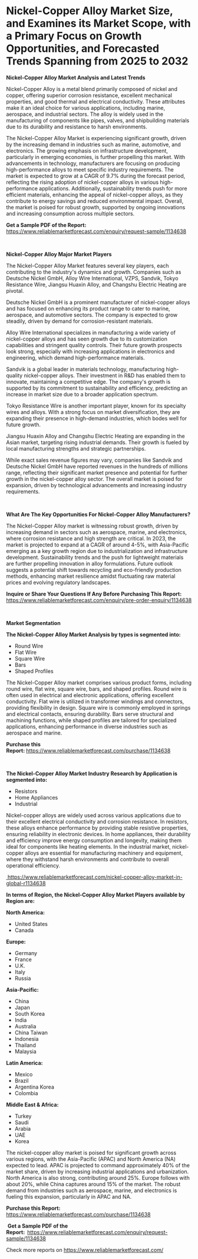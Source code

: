 <p><h1>Nickel-Copper Alloy Market Size, and Examines its Market Scope, with a Primary Focus on Growth Opportunities, and Forecasted Trends Spanning from 2025 to 2032</h1></p><p><strong>Nickel-Copper Alloy Market Analysis and Latest Trends</strong></p>
<p><p>Nickel-Copper Alloy is a metal blend primarily composed of nickel and copper, offering superior corrosion resistance, excellent mechanical properties, and good thermal and electrical conductivity. These attributes make it an ideal choice for various applications, including marine, aerospace, and industrial sectors. The alloy is widely used in the manufacturing of components like pipes, valves, and shipbuilding materials due to its durability and resistance to harsh environments.</p><p>The Nickel-Copper Alloy Market is experiencing significant growth, driven by the increasing demand in industries such as marine, automotive, and electronics. The growing emphasis on infrastructure development, particularly in emerging economies, is further propelling this market. With advancements in technology, manufacturers are focusing on producing high-performance alloys to meet specific industry requirements. The market is expected to grow at a CAGR of 9.7% during the forecast period, reflecting the rising adoption of nickel-copper alloys in various high-performance applications. Additionally, sustainability trends push for more efficient materials, enhancing the appeal of nickel-copper alloys, as they contribute to energy savings and reduced environmental impact. Overall, the market is poised for robust growth, supported by ongoing innovations and increasing consumption across multiple sectors.</p></p>
<p><strong>Get a Sample PDF of the Report:&nbsp;</strong> <a href="https://www.reliablemarketforecast.com/enquiry/request-sample/1134638?utm_campaign=3511&utm_medium=2&utm_source=Github&utm_content=ia&utm_term=25032025&utm_id=nickel-copper-alloy">https://www.reliablemarketforecast.com/enquiry/request-sample/1134638</a></p>
<p>&nbsp;</p>
<p><strong>Nickel-Copper Alloy Major Market Players</strong></p>
<p><p>The Nickel-Copper Alloy Market features several key players, each contributing to the industry's dynamics and growth. Companies such as Deutsche Nickel GmbH, Alloy Wire International, VZPS, Sandvik, Tokyo Resistance Wire, Jiangsu Huaxin Alloy, and Changshu Electric Heating are pivotal.</p><p>Deutsche Nickel GmbH is a prominent manufacturer of nickel-copper alloys and has focused on enhancing its product range to cater to marine, aerospace, and automotive sectors. The company is expected to grow steadily, driven by demand for corrosion-resistant materials.</p><p>Alloy Wire International specializes in manufacturing a wide variety of nickel-copper alloys and has seen growth due to its customization capabilities and stringent quality controls. Their future growth prospects look strong, especially with increasing applications in electronics and engineering, which demand high-performance materials.</p><p>Sandvik is a global leader in materials technology, manufacturing high-quality nickel-copper alloys. Their investment in R&D has enabled them to innovate, maintaining a competitive edge. The company's growth is supported by its commitment to sustainability and efficiency, predicting an increase in market size due to a broader application spectrum.</p><p>Tokyo Resistance Wire is another important player, known for its specialty wires and alloys. With a strong focus on market diversification, they are expanding their presence in high-demand industries, which bodes well for future growth.</p><p>Jiangsu Huaxin Alloy and Changshu Electric Heating are expanding in the Asian market, targeting rising industrial demands. Their growth is fueled by local manufacturing strengths and strategic partnerships.</p><p>While exact sales revenue figures may vary, companies like Sandvik and Deutsche Nickel GmbH have reported revenues in the hundreds of millions range, reflecting their significant market presence and potential for further growth in the nickel-copper alloy sector. The overall market is poised for expansion, driven by technological advancements and increasing industry requirements.</p></p>
<p>&nbsp;</p>
<p><strong>What Are The Key Opportunities For Nickel-Copper Alloy Manufacturers?</strong></p>
<p><p>The Nickel-Copper Alloy market is witnessing robust growth, driven by increasing demand in sectors such as aerospace, marine, and electronics, where corrosion resistance and high strength are critical. In 2023, the market is projected to expand at a CAGR of around 4-5%, with Asia-Pacific emerging as a key growth region due to industrialization and infrastructure development. Sustainability trends and the push for lightweight materials are further propelling innovation in alloy formulations. Future outlook suggests a potential shift towards recycling and eco-friendly production methods, enhancing market resilience amidst fluctuating raw material prices and evolving regulatory landscapes.</p></p>
<p><strong>Inquire or Share Your Questions If Any Before Purchasing This Report:</strong> <a href="https://www.reliablemarketforecast.com/enquiry/pre-order-enquiry/1134638?utm_campaign=3511&utm_medium=2&utm_source=Github&utm_content=ia&utm_term=25032025&utm_id=nickel-copper-alloy">https://www.reliablemarketforecast.com/enquiry/pre-order-enquiry/1134638</a></p>
<p>&nbsp;</p>
<p><strong>Market Segmentation</strong></p>
<p><strong>The Nickel-Copper Alloy Market Analysis by types is segmented into:</strong></p>
<p><ul><li>Round Wire</li><li>Flat Wire</li><li>Square Wire</li><li>Bars</li><li>Shaped Profiles</li></ul></p>
<p><p>The Nickel-Copper Alloy market comprises various product forms, including round wire, flat wire, square wire, bars, and shaped profiles. Round wire is often used in electrical and electronic applications, offering excellent conductivity. Flat wire is utilized in transformer windings and connectors, providing flexibility in design. Square wire is commonly employed in springs and electrical contacts, ensuring durability. Bars serve structural and machining functions, while shaped profiles are tailored for specialized applications, enhancing performance in diverse industries such as aerospace and marine.</p></p>
<p><strong>Purchase this Report:&nbsp;</strong><a href="https://www.reliablemarketforecast.com/purchase/1134638?utm_campaign=3511&utm_medium=2&utm_source=Github&utm_content=ia&utm_term=25032025&utm_id=nickel-copper-alloy">https://www.reliablemarketforecast.com/purchase/1134638</a></p>
<p>&nbsp;</p>
<p><strong>The Nickel-Copper Alloy Market Industry Research by Application is segmented into:</strong></p>
<p><ul><li>Resistors</li><li>Home Appliances</li><li>Industrial</li></ul></p>
<p><p>Nickel-copper alloys are widely used across various applications due to their excellent electrical conductivity and corrosion resistance. In resistors, these alloys enhance performance by providing stable resistive properties, ensuring reliability in electronic devices. In home appliances, their durability and efficiency improve energy consumption and longevity, making them ideal for components like heating elements. In the industrial market, nickel-copper alloys are essential for manufacturing machinery and equipment, where they withstand harsh environments and contribute to overall operational efficiency.</p></p>
<p><a href="https://www.reliablemarketforecast.com/nickel-copper-alloy-market-in-global-r1134638?utm_campaign=3511&utm_medium=2&utm_source=Github&utm_content=ia&utm_term=25032025&utm_id=nickel-copper-alloy">&nbsp;https://www.reliablemarketforecast.com/nickel-copper-alloy-market-in-global-r1134638</a></p>
<p><strong>In terms of Region, the Nickel-Copper Alloy Market Players available by Region are:</strong></p>
<p>
    <p> <strong> North America: </strong>
        <ul>
            <li>United States</li>
            <li>Canada</li>
        </ul>
        </p> 
    <p> <strong> Europe: </strong>
        <ul>
            <li>Germany</li>
            <li>France</li>
            <li>U.K.</li>
            <li>Italy</li>
            <li>Russia</li>
        </ul>
        </p> 
    <p> <strong> Asia-Pacific: </strong>
        <ul>
            <li>China</li>
            <li>Japan</li>
            <li>South Korea</li>
            <li>India</li>
            <li>Australia</li>
            <li>China Taiwan</li>
            <li>Indonesia</li>
            <li>Thailand</li>
            <li>Malaysia</li>
        </ul>
        </p> 
    <p> <strong> Latin America: </strong>
        <ul>
            <li>Mexico</li>
            <li>Brazil</li>
            <li>Argentina Korea</li>
            <li>Colombia</li>
        </ul>
        </p> 
    <p> <strong> Middle East & Africa: </strong>
        <ul>
            <li>Turkey</li>
            <li>Saudi</li>
            <li>Arabia</li>
            <li>UAE</li>
            <li>Korea</li>
        </ul>
    </p>
    </p>
<p><p>The nickel-copper alloy market is poised for significant growth across various regions, with the Asia-Pacific (APAC) and North America (NA) expected to lead. APAC is projected to command approximately 40% of the market share, driven by increasing industrial applications and urbanization. North America is also strong, contributing around 25%. Europe follows with about 20%, while China captures around 15% of the market. The robust demand from industries such as aerospace, marine, and electronics is fueling this expansion, particularly in APAC and NA.</p></p>
<p><strong>Purchase this Report: </strong><a href="https://www.reliablemarketforecast.com/purchase/1134638?utm_campaign=3511&utm_medium=2&utm_source=Github&utm_content=ia&utm_term=25032025&utm_id=nickel-copper-alloy">https://www.reliablemarketforecast.com/purchase/1134638</a></p>
<p>&nbsp;<strong>Get a Sample PDF of the Report:&nbsp;&nbsp;</strong><a href="https://www.reliablemarketforecast.com/enquiry/request-sample/1134638?utm_campaign=3511&utm_medium=2&utm_source=Github&utm_content=ia&utm_term=25032025&utm_id=nickel-copper-alloy">https://www.reliablemarketforecast.com/enquiry/request-sample/1134638</a></p>
<p><strong></strong></p>
<p>Check more reports on <a href="https://www.reliablemarketforecast.com/?utm_campaign=3511&utm_medium=2&utm_source=Github&utm_content=ia&utm_term=25032025&utm_id=nickel-copper-alloy">https://www.reliablemarketforecast.com/</a></p>